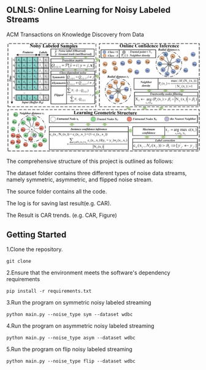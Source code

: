 ## OLNLS: Online Learning for Noisy Labeled Streams

ACM Transactions on Knowledge Discovery from Data


![avatar](./Framework-OLNLS.png)


The comprehensive structure of this project is outlined as follows:

The dataset folder contains three different types of noise data streams, namely symmetric, asymmetric, and flipped noise stream. 

The source folder contains all the code.

The log is for saving last result(e.g. CAR).

The Result is CAR trends. (e.g. CAR, Figure)


## Getting Started
1.Clone the repository.
```
git clone 
```

2.Ensure that the environment meets the software's dependency requirements
```
pip install -r requirements.txt
```

3.Run the program on symmetric noisy labeled streaming
```
python main.py --noise_type sym --dataset wdbc
```

4.Run the program on asymmetric noisy labeled streaming
```
python main.py --noise_type asym --dataset wdbc
```

5.Run the program on flip noisy labeled streaming
```
python main.py --noise_type flip --dataset wdbc
```


